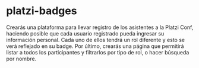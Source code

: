 # platzi-badges
Crearás una plataforma para llevar registro de los asistentes a la Platzi Conf, haciendo posible que cada usuario registrado pueda ingresar su información personal. Cada uno de ellos tendrá un rol diferente y esto se verá reflejado en su badge. Por último, crearás una página que permitirá listar a todos los participantes y filtrarlos por tipo de rol, o hacer búsqueda por nombre.
